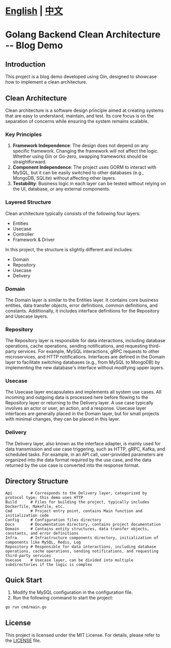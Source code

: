 # [English](https://github.com/linchengzhi/go-clean-backend) | [中文](https://github.com/linchengzhi/go-clean-backend/blob/main/README_ZH.MD)
# Golang Backend Clean Architecture -- Blog Demo

## Introduction
This project is a blog demo developed using Gin, designed to showcase how to implement a clean architecture.

## Clean Architecture
Clean architecture is a software design principle aimed at creating systems that are easy to understand, maintain, and test. Its core focus is on the separation of concerns while ensuring the system remains scalable.

### Key Principles
1. **Framework Independence**: The design does not depend on any specific framework. Changing the framework will not affect the logic. Whether using Gin or Go-zero, swapping frameworks should be straightforward.
2. **Component Independence**: The project uses GORM to interact with MySQL, but it can be easily switched to other databases (e.g., MongoDB, SQLite) without affecting other layers.
3. **Testability**: Business logic in each layer can be tested without relying on the UI, database, or any external components.

### Layered Structure
Clean architecture typically consists of the following four layers:
- Entities
- Usecase
- Controller
- Framework & Driver

In this project, the structure is slightly different and includes:
- Domain
- Repository
- Usecase
- Delivery

### Domain
The Domain layer is similar to the Entities layer. It contains core business entities, data transfer objects, error definitions, common definitions, and constants. Additionally, it includes interface definitions for the Repository and Usecase layers.

### Repository
The Repository layer is responsible for data interactions, including database operations, cache operations, sending notifications, and requesting third-party services. For example, MySQL interactions, gRPC requests to other microservices, and HTTP notifications. Interfaces are defined in the Domain layer to facilitate switching databases (e.g., from MySQL to MongoDB) by implementing the new database's interface without modifying upper layers.

### Usecase
The Usecase layer encapsulates and implements all system use cases. All incoming and outgoing data is processed here before flowing to the Repository layer or returning to the Delivery layer. A use case typically involves an actor or user, an action, and a response. Usecase layer interfaces are generally placed in the Domain layer, but for small projects with minimal changes, they can be placed in this layer.

### Delivery
The Delivery layer, also known as the interface adapter, is mainly used for data transmission and use case triggering, such as HTTP, gRPC, Kafka, and scheduled tasks. For example, in an API call, user-provided parameters are organized into the data format required by the use case, and the data returned by the use case is converted into the response format.

## Directory Structure
```shell
Api        # Corresponds to the Delivery layer, categorized by protocol type; this demo uses HTTP
Build      # Files for building the project, typically includes Dockerfile, Makefile, etc.
Cmd        # Project entry point, contains Main function and initialization code
Config     # Configuration files directory
Docs       # Documentation directory, contains project documentation
Domain     # Contains entity structures, data transfer objects, constants, and error definitions
Infra      # Infrastructure components directory, initialization of components like MySQL, Redis, Log
Repository # Responsible for data interactions, including database operations, cache operations, sending notifications, and requesting third-party services
Usecase    # Usecase layer, can be divided into multiple subdirectories if the logic is complex
```

## Quick Start
1. Modify the MySQL configuration in the configuration file.
2. Run the following command to start the project:
```shell
go run cmd/main.go
```

## License
This project is licensed under the MIT License. For details, please refer to the [LICENSE](./LICENSE) file.